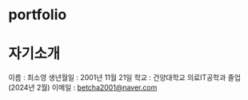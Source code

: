 # portfolio

# 자기소개
이름 : 최소영
생년월일 : 2001년 11월 21일
학교 : 건양대학교 의료IT공학과 졸업 (2024년 2월)
이메일 : betcha2001@naver.com

